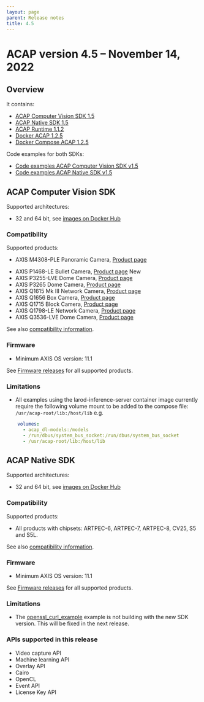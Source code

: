 ```yaml
---
layout: page
parent: Release notes
title: 4.5
---
```


# ACAP version 4.5 – November 14, 2022

## Overview

It contains:

- [ACAP Computer Vision SDK 1.5](#acap-computer-vision-sdk)
- [ACAP Native SDK 1.5](#acap-native-sdk)
- [ACAP Runtime 1.1.2](https://hub.docker.com/r/axisecp/acap-runtime)
- [Docker ACAP 1.2.5](https://github.com/AxisCommunications/docker-acap)
- [Docker Compose ACAP 1.2.5](https://github.com/AxisCommunications/docker-compose-acap)

Code examples for both SDKs:

- [Code examples ACAP Computer Vision SDK v1.5](https://github.com/AxisCommunications/acap-computer-vision-sdk-examples)
- [Code examples ACAP Native SDK v1.5](https://github.com/AxisCommunications/acap-native-sdk-examples)

## ACAP Computer Vision SDK

Supported architectures:

- 32 and 64 bit, see [images on Docker Hub](https://hub.docker.com/r/axisecp/acap-computer-vision-sdk)

### Compatibility

Supported products:

- AXIS M4308-PLE Panoramic Camera, [Product page](https://www.axis.com/products/axis-m4308-ple)
<!-- markdownlint-disable MD033 -->
- AXIS P1468-LE Bullet Camera, [Product page](https://www.axis.com/products/axis-p1468-le) <a class="label label-purple">New</a>
- AXIS P3255-LVE Dome Camera, [Product page](https://www.axis.com/products/axis-p3255-lve)
- AXIS P3265 Dome Camera, [Product page](https://www.axis.com/products/axis-p3265-lve)
- AXIS Q1615 Mk III Network Camera, [Product page](https://www.axis.com/products/axis-q1615-mk-iii)
- AXIS Q1656 Box Camera, [Product page](https://www.axis.com/products/axis-q1656)
- AXIS Q1715 Block Camera, [Product page](https://www.axis.com/products/axis-q1715)
- AXIS Q1798-LE Network Camera, [Product page](https://www.axis.com/products/axis-q1798-le)
- AXIS Q3536-LVE Dome Camera, [Product page](https://www.axis.com/products/axis-q3536-lve)

See also [compatibility information](../axis-devices-and-compatibility).

### Firmware

- Minimum AXIS OS version: 11.1

See [Firmware releases](https://www.axis.com/support/firmware) for all supported products.

### Limitations

- All examples using the larod-inference-server container image currently require the following volume mount to be added to the compose file: `/usr/acap-root/lib:/host/lib` e.g.

```yaml
    volumes:
      - acap_dl-models:/models
      - /run/dbus/system_bus_socket:/run/dbus/system_bus_socket
      - /usr/acap-root/lib:/host/lib
 ```

## ACAP Native SDK

Supported architectures:

- 32 and 64 bit, see [images on Docker Hub](https://hub.docker.com/r/axisecp/acap-native-sdk)

### Compatibility

Supported products:

- All products with chipsets: ARTPEC-6, ARTPEC-7, ARTPEC-8, CV25, S5 and S5L.

See also [compatibility information](../axis-devices-and-compatibility).

### Firmware

- Minimum AXIS OS version: 11.1

See [Firmware releases](https://www.axis.com/support/firmware) for all supported products.

### Limitations

- The [openssl_curl_example](https://github.com/AxisCommunications/acap-native-sdk-examples/tree/main/utility-libraries/openssl_curl_example) example is not building with the new SDK version. This will be fixed in the next release.

### APIs supported in this release

- Video capture API
- Machine learning API
- Overlay API
- Cairo
- OpenCL
- Event API
- License Key API
